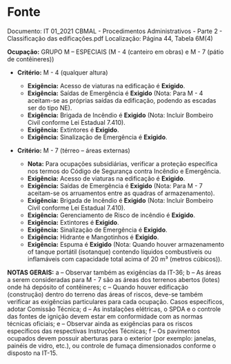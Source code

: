 # Fonte
Documento: IT 01_2021 CBMAL - Procedimentos Administrativos - Parte 2 - Classificação das edificações.pdf
Localização: Página 44, Tabela 6M(4)

**Ocupação:** GRUPO M – ESPECIAIS (M - 4 (canteiro em obras) e M - 7 (pátio de contêineres))

- **Critério:** M - 4 (qualquer altura)
  - **Exigência:** Acesso de viaturas na edificação é **Exigido**.
  - **Exigência:** Saídas de Emergência é **Exigido** (Nota: Para M - 4 aceitam-se as próprias saídas da edificação, podendo as escadas ser do tipo NE).
  - **Exigência:** Brigada de Incêndio é **Exigido** (Nota: Incluir Bombeiro Civil conforme Lei Estadual 7.410).
  - **Exigência:** Extintores é **Exigido**.
  - **Exigência:** Sinalização de Emergência é **Exigido**.

- **Critério:** M - 7 (térreo – áreas externas)
  - **Nota:** Para ocupações subsidiárias, verificar a proteção específica nos termos do Código de Segurança contra Incêndio e Emergência.
  - **Exigência:** Acesso de viaturas na edificação é **Exigido**.
  - **Exigência:** Saídas de Emergência é **Exigido** (Nota: Para M - 7 aceitam-se os arruamentos entre as quadras of armazenamento).
  - **Exigência:** Brigada de Incêndio é **Exigido** (Nota: Incluir Bombeiro Civil conforme Lei Estadual 7.410).
  - **Exigência:** Gerenciamento de Risco de incêndio é **Exigido**.
  - **Exigência:** Extintores é **Exigido**.
  - **Exigência:** Sinalização de Emergência é **Exigido**.
  - **Exigência:** Hidrante e Mangotinhos é **Exigido**.
  - **Exigência:** Espuma é **Exigido** (Nota: Quando houver armazenamento of tanque portátil (isotanque) contendo líquidos combustíveis ou inflamáveis com capacidade total acima of 20 m³ (metros cúbicos)).

**NOTAS GERAIS:**
a – Observar também as exigências da IT-36;
b – As áreas a serem consideradas para M - 7 são as áreas dos terrenos abertos (lotes) onde há depósito of contêineres;
c – Quando houver edificação (construção) dentro do terreno das áreas of riscos, deve-se também verificar as exigências particulares para cada ocupação. Casos específicos, adotar Comissão Técnica;
d – As instalações elétricas, o SPDA e o controle das fontes de ignição devem estar em conformidade com as normas técnicas oficiais;
e – Observar ainda as exigências para os riscos específicos das respectivas Instruções Técnicas;
f – Os pavimentos ocupados devem possuir aberturas para o exterior (por exemplo: janelas, painéis de vidro, etc.), ou controle de fumaça dimensionados conforme o disposto na IT-15.
